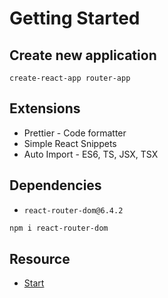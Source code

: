 # Getting Started

## Create new application

```
create-react-app router-app
```

## Extensions

- Prettier - Code formatter
- Simple React Snippets
- Auto Import - ES6, TS, JSX, TSX

## Dependencies

- `react-router-dom@6.4.2`

```bash
npm i react-router-dom
```

## Resource

- [Start](https://github.com/mohammadmasoumi/reactjs-tutorial/blob/master/projects/router-app/start.zip)
